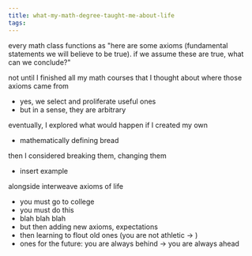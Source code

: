 ```yaml
---
title: what-my-math-degree-taught-me-about-life
tags:
---
```


every math class functions as "here are some axioms (fundamental statements we will believe to be true). if we assume these are true, what can we conclude?"

not until I finished all my math courses that I thought about where those axioms came from
- yes, we select and proliferate useful ones
- but in a sense, they are arbitrary

eventually, I explored what would happen if I created my own
- mathematically defining bread

then I considered breaking them, changing them
- insert example

alongside interweave axioms of life
- you must go to college
- you must do this
- blah blah blah
- but then adding new axioms, expectations
- then learning to flout old ones (you are not athletic -> )
- ones for the future: you are always behind -> you are always ahead